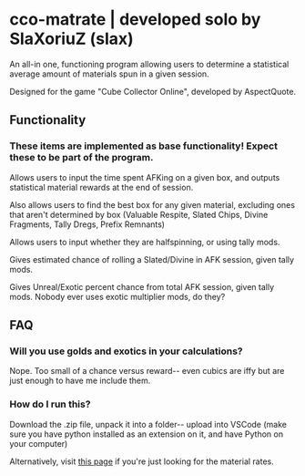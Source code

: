# cco-matrate | developed solo by SlaXoriuZ (slax)

An all-in one, functioning program allowing users to determine a statistical average amount of materials spun in a given session.

Designed for the game "Cube Collector Online", developed by AspectQuote.

## Functionality

### These items are implemented as base functionality! Expect these to be part of the program.

Allows users to input the time spent AFKing on a given box, and outputs statistical material rewards at the end of session.

Also allows users to find the best box for any given material, excluding ones that aren't determined by box (Valuable Respite, Slated Chips, Divine Fragments, Tally Dregs, Prefix Remnants)

Allows users to input whether they are halfspinning, or using tally mods.

Gives estimated chance of rolling a Slated/Divine in AFK session, given tally mods.

Gives Unreal/Exotic percent chance from total AFK session, given tally mods. Nobody ever uses exotic multiplier mods, do they?

## FAQ

### Will you use golds and exotics in your calculations?

Nope. Too small of a chance versus reward-- even cubics are iffy but are just enough to have me include them.

### How do I run this?

Download the .zip file, unpack it into a folder-- upload into VSCode (make sure you have python installed as an extension on it, and have Python on your computer)

Alternatively, visit [this page](https://https://docs.google.com/spreadsheets/d/12nsA3TvfzwNCWt3OxgAoRXLgUmT9i_deD4LYUAAjFe4/edit?gid=1239338661#gid=1239338661) if you're just looking for the material rates.
